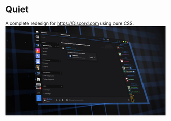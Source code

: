 # Quiet
A complete redesign for https://Discord.com using pure CSS.
![preview](https://raw.githubusercontent.com/MrRobotjs/Quiet/master/Quiet.png)
